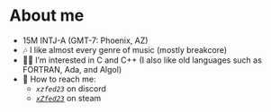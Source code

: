 # About me
- 15M INTJ-A (GMT-7: Phoenix, AZ)
- 🎶 I like almost every genre of music (mostly breakcore)
- 👨‍💻 I’m interested in C and C++ (I also like old languages such as FORTRAN, Ada, and Algol)
- 📱  How to reach me:
  + *`xzfed23`* on discord
  + [*`xZfed23`*](https://steamcommunity.com/profiles/76561198848179285/) on steam
